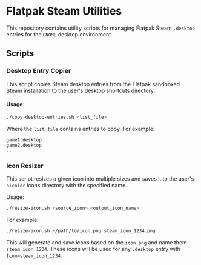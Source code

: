 # Flatpak Steam Utilities

This repository contains utility scripts for managing Flatpak Steam `.desktop` entries for the `GNOME` desktop environment.

## Scripts

### Desktop Entry Copier

This script copies Steam desktop entries from the Flatpak sandboxed Steam installation to the user's desktop shortcuts directory.

#### Usage:
```bash
./copy-desktop-entries.sh <list_file>
```

Where the `list_file` contains entries to copy. For example:

```
game1.desktop
game2.desktop
...
```

### Icon Resizer
This script resizes a given icon into multiple sizes and saves it to the user's `hicolor` icons directory with the specified name.

Usage:
```bash
./resize-icon.sh <source_icon> <output_icon_name> 
```

For example:
```bash
./resize-icon.sh ~/path/to/icon.png steam_icon_1234.png
```

This will generate and save icons based on the `icon.png` and name them `steam_icon_1234`.
These icons will be used for any `.desktop` entry with `Icon=steam_icon_1234`.
